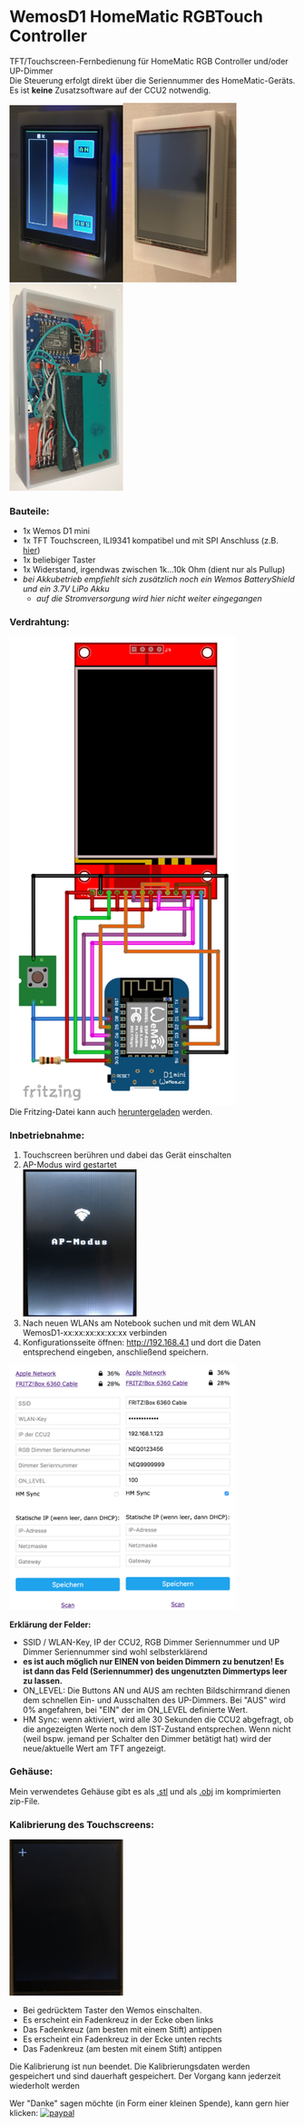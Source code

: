 # WemosD1 HomeMatic RGBTouch Controller
TFT/Touchscreen-Fernbedienung für HomeMatic RGB Controller und/oder UP-Dimmer<br>
Die Steuerung erfolgt direkt über die Seriennummer des HomeMatic-Geräts.<br>
Es ist **keine** Zusatzsoftware auf der CCU2 notwendig.

<img src="https://github.com/jp112sdl/WemosD1_HomeMatic_RGBTouch/blob/master/Images/sample2.jpg" width=200><img src="https://github.com/jp112sdl/WemosD1_HomeMatic_RGBTouch/blob/master/Images/sample1.jpg" width=200><img src="https://github.com/jp112sdl/WemosD1_HomeMatic_RGBTouch/blob/master/Images/sample3.jpg" width=200>

### Bauteile:
- 1x Wemos D1 mini
- 1x TFT Touchscreen, ILI9341 kompatibel und mit SPI Anschluss (z.B. [hier](https://www.ebay.de/itm/172726994916))
- 1x beliebiger Taster
- 1x Widerstand, irgendwas zwischen 1k...10k Ohm (dient nur als Pullup)
- _bei Akkubetrieb empfiehlt sich zusätzlich noch ein Wemos BatteryShield und ein 3.7V LiPo Akku_
  - _auf die Stromversorgung wird hier nicht weiter eingegangen_
  
### Verdrahtung:
<img src="https://github.com/jp112sdl/WemosD1_HomeMatic_RGBTouch/blob/master/Images/wiring.png" width=400><br>
Die Fritzing-Datei kann auch [heruntergeladen](https://github.com/jp112sdl/WemosD1_HomeMatic_RGBTouch/blob/master/Images/Schaltplan.fzz) werden.

### Inbetriebnahme:
1. Touchscreen berühren und dabei das Gerät einschalten
2. AP-Modus wird gestartet<br>
<img src="https://github.com/jp112sdl/WemosD1_HomeMatic_RGBTouch/blob/master/Images/ap_modus.jpg" width=200><br>
3. Nach neuen WLANs am Notebook suchen und mit dem WLAN WemosD1-xx:xx:xx:xx:xx:xx verbinden
4. Konfigurationsseite öffnen: http://192.168.4.1 und dort die Daten entsprechend eingeben, anschließend speichern.

<img src="https://github.com/jp112sdl/WemosD1_HomeMatic_RGBTouch/blob/master/Images/wifi_config.png" width=400><br>

**Erklärung der Felder:**
- SSID / WLAN-Key, IP der CCU2, RGB Dimmer Seriennummer und UP Dimmer Seriennummer sind wohl selbsterklärend
- **es ist auch möglich nur EINEN von beiden Dimmern zu benutzen! Es ist dann das Feld (Seriennummer) des ungenutzten Dimmertyps leer zu lassen.**
- ON_LEVEL: Die Buttons AN und AUS am rechten Bildschirmrand dienen dem schnellen Ein- und Ausschalten des UP-Dimmers. Bei "AUS" wird 0% angefahren, bei "EIN" der im ON_LEVEL definierte Wert.
- HM Sync: wenn aktiviert, wird alle 30 Sekunden die CCU2 abgefragt, ob die angezeigten Werte noch dem IST-Zustand entsprechen. Wenn nicht (weil bspw. jemand per Schalter den Dimmer betätigt hat) wird der neue/aktuelle Wert am TFT angezeigt.



### Gehäuse:
Mein verwendetes Gehäuse gibt es als [.stl](https://github.com/jp112sdl/WemosD1_HomeMatic_RGBTouch/blob/master/Images/HomeMatic%20RGB%20Dimmer.stl) und als [.obj](https://github.com/jp112sdl/WemosD1_HomeMatic_RGBTouch/blob/master/Images/HomeMaticRGBDimmerOBJ.zip) im komprimierten zip-File.

### Kalibrierung des Touchscreens:
<img src="https://github.com/jp112sdl/WemosD1_HomeMatic_RGBTouch/blob/master/Images/calib1.jpg" width=200><br>
- Bei gedrücktem Taster den Wemos einschalten.<br>
- Es erscheint ein Fadenkreuz in der Ecke oben links
- Das Fadenkreuz (am besten mit einem Stift) antippen
- Es erscheint ein Fadenkreuz in der Ecke unten rechts
- Das Fadenkreuz (am besten mit einem Stift) antippen

Die Kalibrierung ist nun beendet. Die Kalibrierungsdaten werden gespeichert und sind dauerhaft gespeichert.
Der Vorgang kann jederzeit wiederholt werden


Wer "Danke" sagen möchte (in Form einer kleinen Spende), kann gern hier klicken: [![paypal](https://www.paypalobjects.com/en_US/i/btn/btn_donateCC_LG.gif)](https://www.paypal.com/cgi-bin/webscr?cmd=_s-xclick&hosted_button_id=UBX8NFNYVWW8N)
